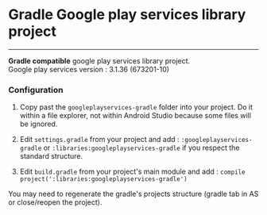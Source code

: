 # Gradle Google play services library project
***

**Gradle compatible** google play services library project.  
Google play services version : 3.1.36 (673201-10)


### Configuration

1. Copy past the `googleplayservices-gradle` folder into your project. Do it within a file explorer, not within Android Studio because some files will be ignored.

2. Edit `settings.gradle` from your project and add : `:googleplayservices-gradle` or `:libraries:googleplayservices-gradle` if you respect the standard structure.

3. Edit `build.gradle` from your project's main module and add : `compile project(':libraries:googleplayservices-gradle')`


You may need to regenerate the gradle's projects structure (gradle tab in AS or close/reopen the project).